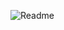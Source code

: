 ![Readme](https://github.com/KhaNguyen-UTE/Embedded_Interview/assets/84505849/f1ec223d-94a3-497b-8f8f-134e4760aa2a)
